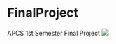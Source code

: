 # FinalProject
APCS 1st Semester Final Project
<img src="http://globaltoynews.typepad.com/.a/6a0133ec87bd6d970b0168e4f88ca9970c-800wi">
